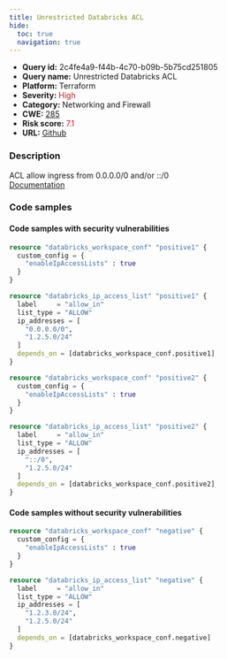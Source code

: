 ```yaml
---
title: Unrestricted Databricks ACL
hide:
  toc: true
  navigation: true
---
```


<style>
  .highlight .hll {
    background-color: #ff171742;
  }
  .md-content {
    max-width: 1100px;
    margin: 0 auto;
  }
</style>

-   **Query id:** 2c4fe4a9-f44b-4c70-b09b-5b75cd251805
-   **Query name:** Unrestricted Databricks ACL
-   **Platform:** Terraform
-   **Severity:** <span style="color:#bb2124">High</span>
-   **Category:** Networking and Firewall
-   **CWE:** <a href="https://cwe.mitre.org/data/definitions/285.html" onclick="newWindowOpenerSafe(event, 'https://cwe.mitre.org/data/definitions/285.html')">285</a>
-   **Risk score:** <span style="color:#bb2124">7.1</span>
-   **URL:** [Github](https://github.com/Checkmarx/kics/tree/master/assets/queries/terraform/databricks/unrestricted_acl)

### Description
ACL allow ingress from 0.0.0.0/0 and/or ::/0<br>
[Documentation](https://registry.terraform.io/providers/databricks/databricks/latest/docs/resources/ip_access_list)

### Code samples
#### Code samples with security vulnerabilities
```tf title="Positive test num. 1 - tf file" hl_lines="10"
resource "databricks_workspace_conf" "positive1" {
  custom_config = {
    "enableIpAccessLists" : true
  }
}

resource "databricks_ip_access_list" "positive1" {
  label     = "allow_in"
  list_type = "ALLOW"
  ip_addresses = [
    "0.0.0.0/0",
    "1.2.5.0/24"
  ]
  depends_on = [databricks_workspace_conf.positive1]
}

```
```tf title="Positive test num. 2 - tf file" hl_lines="10"
resource "databricks_workspace_conf" "positive2" {
  custom_config = {
    "enableIpAccessLists" : true
  }
}

resource "databricks_ip_access_list" "positive2" {
  label     = "allow_in"
  list_type = "ALLOW"
  ip_addresses = [
    "::/0",
    "1.2.5.0/24"
  ]
  depends_on = [databricks_workspace_conf.positive2]
}

```


#### Code samples without security vulnerabilities
```tf title="Negative test num. 1 - tf file"
resource "databricks_workspace_conf" "negative" {
  custom_config = {
    "enableIpAccessLists" : true
  }
}

resource "databricks_ip_access_list" "negative" {
  label     = "allow_in"
  list_type = "ALLOW"
  ip_addresses = [
    "1.2.3.0/24",
    "1.2.5.0/24"
  ]
  depends_on = [databricks_workspace_conf.negative]
}

```

